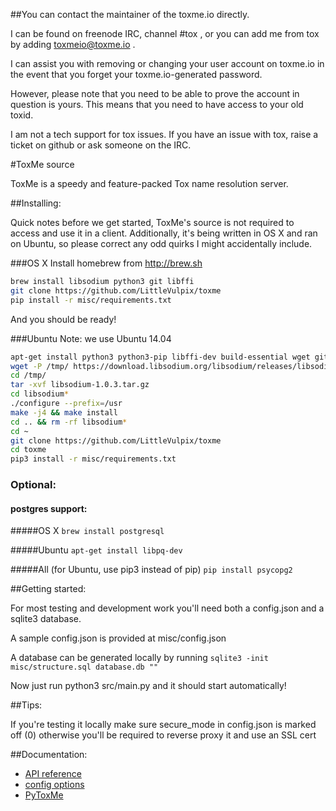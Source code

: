 ##You can contact the maintainer of the toxme.io directly.

I can be found on freenode IRC, channel #tox , or you can add me from tox by adding toxmeio@toxme.io .

I can assist you with removing or changing your user account on toxme.io in the event that you forget your toxme.io-generated password.

However, please note that you need to be able to prove the account in question is yours. This means that you need to have access to your old toxid.

I am not a tech support for tox issues. If you have an issue with tox, raise a ticket on github or ask someone on the IRC.

#ToxMe source

ToxMe is a speedy and feature-packed Tox name resolution server.

##Installing:

Quick notes before we get started, ToxMe's source is not required to access and use it in a client. Additionally, it's being written in OS X and ran on Ubuntu, so please correct any odd quirks I might accidentally include.

###OS X
Install homebrew from http://brew.sh

```bash
brew install libsodium python3 git libffi
git clone https://github.com/LittleVulpix/toxme
pip install -r misc/requirements.txt
```

And you should be ready!

###Ubuntu
Note: we use Ubuntu 14.04

```bash
apt-get install python3 python3-pip libffi-dev build-essential wget git sqlite
wget -P /tmp/ https://download.libsodium.org/libsodium/releases/libsodium-1.0.3.tar.gz
cd /tmp/
tar -xvf libsodium-1.0.3.tar.gz
cd libsodium*
./configure --prefix=/usr
make -j4 && make install
cd .. && rm -rf libsodium*
cd ~
git clone https://github.com/LittleVulpix/toxme
cd toxme
pip3 install -r misc/requirements.txt
```

### Optional:
#### postgres support:
#####OS X
```brew install postgresql```

#####Ubuntu
```apt-get install libpq-dev```

#####All (for Ubuntu, use pip3 instead of pip)
```pip install psycopg2```


##Getting started:

For most testing and development work you'll need both a config.json and a sqlite3 database.

A sample config.json is provided at misc/config.json

A database can be generated locally by running ```sqlite3 -init misc/structure.sql database.db ""```

Now just run python3 src/main.py and it should start automatically!

##Tips:

If you're testing it locally make sure secure_mode in config.json is marked off (0) otherwise you'll be required to reverse proxy it and use an SSL cert

##Documentation:
- [API reference](/doc/api.md)
- [config options](/doc/config.md)
- [PyToxMe](https://github.com/ToxMe/PyToxMe)
